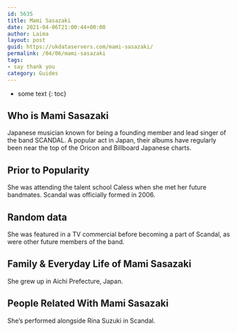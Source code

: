 ```yaml
---
id: 5635
title: Mami Sasazaki
date: 2021-04-06T21:00:44+00:00
author: Laima
layout: post
guid: https://ukdataservers.com/mami-sasazaki/
permalink: /04/06/mami-sasazaki
tags:
- say thank you
category: Guides
---
```


* some text
{: toc}


## Who is Mami Sasazaki
                  
                  
                  
Japanese musician known for being a founding member and lead singer of the band SCANDAL. A popular act in Japan, their albums have regularly been near the top of the Oricon and Billboard Japanese charts.
                  
              
            
              
            
                
                
                
## Prior to Popularity
                  
                  
                  
She was attending the talent school Caless when she met her future bandmates. Scandal was officially formed in 2006.
                  
              
            
              
            
                
                
                
## Random data
                  
                  
                  
She was featured in a TV commercial before becoming a part of Scandal, as were other future members of the band.
                  
              
            
              
            
                
                
                
## Family & Everyday Life of Mami Sasazaki
                  
                  
                  
She grew up in Aichi Prefecture, Japan.
                  
              
            
              
            
                
                
                
## People Related With Mami Sasazaki
                  
                  
                  
She&#8217;s performed alongside Rina Suzuki in Scandal.
                  
              
            
              
            
                
              
            
              
              
            
            
              
            
          
          
          